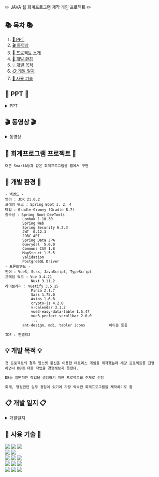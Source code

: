 ✏️ JAVA 웹 회계프로그램 제작 개인 프로젝트 ✏️ 

## 📚 목차 📚

1. [📂 PPT](#-PPT-)
2. [🎬 동영상](#-동영상-)
3. [📖 프로젝트 소개](#-회계프로그램-프로젝트-)
4. [🔧 개발 환경](#-개발-환경-)
5. [💡 개발 목적](#-개발-목적-)
6. [📋 개발 일지](#-개발-일지-)
7. [🔨 사용 기술](#-사용-기술-)

## 📂 PPT 📂

<details><summary>PPT</summary>
<div align="center" >      
| **![1](https://github.com/ghdlrn/ProjectAccounting/assets/157094398/66373c53-3d8b-429c-9ef3-59097abd794e)** | **![2](https://github.com/ghdlrn/ProjectAccounting/assets/157094398/85a1495d-30b7-4bf7-94aa-382d49bd790f)** |
| :------: |  :------: |
|![3]https://github.com/ghdlrn/ProjectAccounting/assets/157094398/3dea54d4-ac3a-4c93-b529-f4e3f9d8f0d5)  | ![4]https://github.com/ghdlrn/ProjectAccounting/assets/157094398/cef22abe-4e5f-4633-967c-e92cb0345e19) |
|![5]https://github.com/ghdlrn/ProjectAccounting/assets/157094398/5d24426b-e5ef-46c5-97aa-ca99ce1b9081) |![6]https://github.com/ghdlrn/ProjectAccounting/assets/157094398/2c6c51bb-d6af-4df9-8260-bc79151e5710) |
|![7]https://github.com/ghdlrn/ProjectAccounting/assets/157094398/833b892a-014e-4ee7-abcd-439b31c074e9) |![8]https://github.com/ghdlrn/ProjectAccounting/assets/157094398/dd650b90-f8e6-49c9-92d5-74f1540bf880) |
|![9]https://github.com/ghdlrn/ProjectAccounting/assets/157094398/043a498d-5c6f-4c7f-8b52-b67906123de4) |![10]https://github.com/ghdlrn/ProjectAccounting/assets/157094398/e64600ba-0dd6-499d-85a1-cba3f78efa86) |
|![11]https://github.com/ghdlrn/ProjectAccounting/assets/157094398/9ce1b1d9-c2d1-4b10-8a8c-cceac1ec011a) |![12]https://github.com/ghdlrn/ProjectAccounting/assets/157094398/469cd81f-168b-41b4-9202-2aa730690b87) |
|![13]https://github.com/ghdlrn/ProjectAccounting/assets/157094398/b366ac1d-983a-49ab-8dbb-4bfdea1edb9d) |![14]https://github.com/ghdlrn/ProjectAccounting/assets/157094398/a359cd10-f43d-4b66-ac28-6d1f6f250178) |
|![15]https://github.com/ghdlrn/ProjectAccounting/assets/157094398/5c228849-7435-443c-b83c-3d8fc4d1bba1) |![16]https://github.com/ghdlrn/ProjectAccounting/assets/157094398/b9e54326-f003-4b1f-9d78-d151cf1a29d5) |
|![17]https://github.com/ghdlrn/ProjectAccounting/assets/157094398/a164acee-0d63-442c-8f62-3461286cc214) |![18]https://github.com/ghdlrn/ProjectAccounting/assets/157094398/9db557aa-1870-444b-9fdf-53a6a37405ed) |
|![19]https://github.com/ghdlrn/ProjectAccounting/assets/157094398/c7b67cbf-754d-43fc-8a30-e4a0de79e300) |![20]https://github.com/ghdlrn/ProjectAccounting/assets/157094398/b48d06d7-1550-44f2-9ad1-fc871479d8d6) |
|![21]https://github.com/ghdlrn/ProjectAccounting/assets/157094398/511b1330-5885-44f3-b59f-db886678eefa) |
</div>
</details>

## 🎬 동영상 🎬

<details><summary>동영상</summary>

[https://www.youtube.com/watch?v=LKiDEchLM0s&ab_channel=LeeKyuMin](https://www.youtube.com/watch?v=LKiDEchLM0s&ab_channel=LeeKyuMin)
<br>
[https://www.youtube.com/watch?v=LKiDEchLM0s&ab_channel=LeeKyuMin](https://www.youtube.com/watch?v=w4gf2AzLqYw&t=62s&ab_channel=LeeKyuMin)
<br>
[https://www.youtube.com/watch?v=BJpHzU4Ynys&ab_channel=LeeKyuMin](https://www.youtube.com/watch?v=BJpHzU4Ynys&ab_channel=LeeKyuMin)

</details>
      
## 📖 회계프로그램 프로젝트 📖
```프로젝트 소개
더존 SmartA등과 같은 회계프로그램을 웹에서 구현
```
## 🔧 개발 환경 🔧
```
- 백엔드 -
언어 : JDK 21.0.2
프레임 워크 : Spring Boot 3. 2. 4
타입 : Gradle-Groovy (Gradle 8.7)
종속성 : Spring Boot DevTools
		Lombok 1.18.30
		Spring Web
		Spring Security 6.2.3
		JWT  0.12.3
		JDBC API
		Spring Data JPA
		Querydsl  5.0.0
		Commons CSV 1.8
		MapStruct 1.5.5
		Validation
		PostgreSQL Driver
- 프론트엔드 -
언어 : Vue3, Scss, JavaScript, TypeScript
프레임 워크 : Vue 3.4.21
			Nuxt 3.11.2
라이브러리 : Vuetify 3.5.15
			Pinia 2.1.7
			Sass 1.75.0
			Axios 1.6.8
			crypto-js 4.2.0
			v-calendar 3.1.2
			vue3-easy-data-table 1.5.47
			vue3-perfect-scrollbar 2.0.0
			...
		ant-design, mdi, tabler icons 			아이콘 등등

IDE : 인텔리J
```

## 💡 개발 목적 💡
```
첫 프로젝트의 경우 웹소켓 통신을 이용한 테트리스 게임을 제작했는데 해당 프로젝트를 진행하면서 DB에 대한 작업을 경험해보지 못했다.

DB등 일반적인 작업을 경험하기 위한 프로젝트를 주제로 선정

회계, 행정관련 실무 경험이 있기에 가장 익숙한 회계프로그램을 제작하기로 함
```

## 📋 개발 일지 📋

<details><summary>개발일지</summary>
	
[https://velog.io/@ghdlrn/%ED%85%8C%ED%8A%B8%EB%A6%AC%EC%8A%A4%EA%B2%8C%EC%9E%84-%EA%B0%9C%EB%B0%9C%EC%9D%BC%EC%A7%80-1%EC%9D%BC%EC%B0%A8](https://velog.io/@ghdlrn/Project-Accounting-%EA%B0%9C%EB%B0%9C%EC%9D%BC%EC%A7%8011%EB%8F%99%EC%98%81%EC%83%81-%EB%B0%8F-PPT)

</details>


## 🔨 사용 기술 🔨
<div>  
	<img src="https://img.shields.io/badge/java-%23ED8B00.svg?style=for-the-badge&logo=openjdk&logoColor=white" />
	<img src="https://img.shields.io/badge/spring-%236DB33F.svg?style=for-the-badge&logo=spring&logoColor=white"/>
	<img src="https://img.shields.io/badge/springboot-6DB33F?style=for-the-badge&logo=springboot&logoColor=white"/>
 <br>
	<img src="https://img.shields.io/badge/Spring Security-6DB33F?style=for-the-badge&logo=Spring Security&logoColor=white"/>
 	<img src="https://img.shields.io/badge/JWT-black?style=for-the-badge&logo=JSON%20web%20tokens"/>
<br>
	<img src="https://img.shields.io/badge/vuejs-%2335495e.svg?style=for-the-badge&logo=vuedotjs&logoColor=%234FC08D"/>
	<img src="https://img.shields.io/badge/Nuxt-002E3B?style=for-the-badge&logo=nuxtdotjs&logoColor=#00DC82"/>
	<img src="https://img.shields.io/badge/Vuetify-1867C0?style=for-the-badge&logo=vuetify&logoColor=AEDDFF"/>
<br>
	<img src="https://img.shields.io/badge/SASS-hotpink.svg?style=for-the-badge&logo=SASS&logoColor=white" />
	<img src="https://img.shields.io/badge/javascript-F7DF1E?style=for-the-badge&logo=javascript&logoColor=black"/>
	<img src="https://img.shields.io/badge/typescript-3178C6?style=for-the-badge&logo=typescript&logoColor=white"/>
<br>
	<img src="https://img.shields.io/badge/IntelliJ-000000?style=flat-square&logo=intellijidea&logoColor=white" />
	<img src="https://img.shields.io/badge/GitHub-181717?style=flat-square&logo=GitHub&logoColor=white" />
	<img src="https://img.shields.io/badge/postgresql-4169E1?style=for-the-badge&logo=postgresql&logoColor=white"/>
</div>
